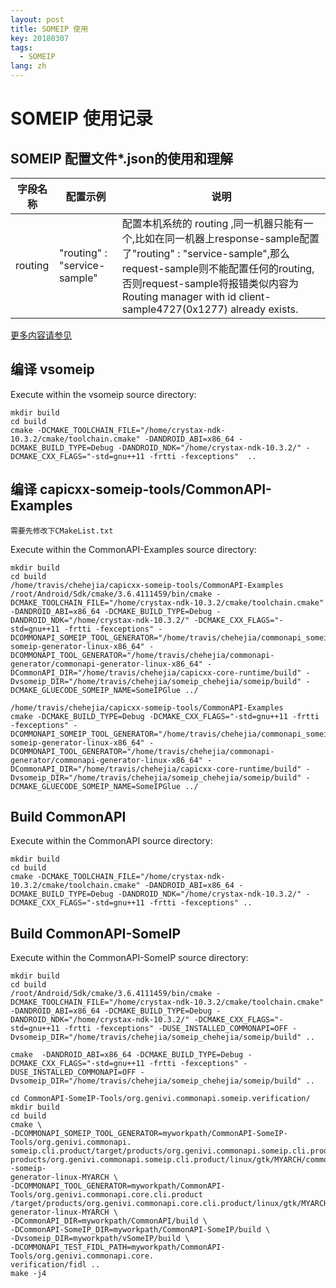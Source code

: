 ```yaml
---
layout: post
title: SOMEIP 使用
key: 20180307
tags:
  - SOMEIP
lang: zh
---
```


# SOMEIP 使用记录

## SOMEIP 配置文件*.json的使用和理解

| 字段名称 | 配置示例 | 说明 |
|--------|--------|--------|
|routing|   "routing" : "service-sample"     |   配置本机系统的 routing ,同一机器只能有一个,比如在同一机器上response-sample配置了"routing" : "service-sample",那么request-sample则不能配置任何的routing,否则request-sample将报错类似内容为 Routing manager with id client-sample4727(0x1277) already exists.    |

[更多内容请参见](https://docs.projects.genivi.org/vSomeIP/2.0.1/html/README.html#_generating_the_documentation)


## 编译 vsomeip

Execute within the vsomeip source directory:
```
mkdir build
cd build
cmake -DCMAKE_TOOLCHAIN_FILE="/home/crystax-ndk-10.3.2/cmake/toolchain.cmake" -DANDROID_ABI=x86_64 -DCMAKE_BUILD_TYPE=Debug -DANDROID_NDK="/home/crystax-ndk-10.3.2/" -DCMAKE_CXX_FLAGS="-std=gnu++11 -frtti -fexceptions"  .. 
```

## 编译 capicxx-someip-tools/CommonAPI-Examples

`需要先修改下CMakeList.txt`

Execute within the CommonAPI-Examples source directory:
```
mkdir build
cd build
/home/travis/chehejia/capicxx-someip-tools/CommonAPI-Examples
/root/Android/Sdk/cmake/3.6.4111459/bin/cmake -DCMAKE_TOOLCHAIN_FILE="/home/crystax-ndk-10.3.2/cmake/toolchain.cmake" -DANDROID_ABI=x86_64 -DCMAKE_BUILD_TYPE=Debug -DANDROID_NDK="/home/crystax-ndk-10.3.2/" -DCMAKE_CXX_FLAGS="-std=gnu++11 -frtti -fexceptions" -DCOMMONAPI_SOMEIP_TOOL_GENERATOR="/home/travis/chehejia/commonapi_someip_generator/commonapi-someip-generator-linux-x86_64" -DCOMMONAPI_TOOL_GENERATOR="/home/travis/chehejia/commonapi-generator/commonapi-generator-linux-x86_64" -DCommonAPI_DIR="/home/travis/chehejia/capicxx-core-runtime/build" -Dvsomeip_DIR="/home/travis/chehejia/someip_chehejia/someip/build" -DCMAKE_GLUECODE_SOMEIP_NAME=SomeIPGlue ../
```

```
/home/travis/chehejia/capicxx-someip-tools/CommonAPI-Examples
cmake -DCMAKE_BUILD_TYPE=Debug -DCMAKE_CXX_FLAGS="-std=gnu++11 -frtti -fexceptions" -DCOMMONAPI_SOMEIP_TOOL_GENERATOR="/home/travis/chehejia/commonapi_someip_generator/commonapi-someip-generator-linux-x86_64" -DCOMMONAPI_TOOL_GENERATOR="/home/travis/chehejia/commonapi-generator/commonapi-generator-linux-x86_64" -DCommonAPI_DIR="/home/travis/chehejia/capicxx-core-runtime/build" -Dvsomeip_DIR="/home/travis/chehejia/someip_chehejia/someip/build" -DCMAKE_GLUECODE_SOMEIP_NAME=SomeIPGlue ../
```

## Build CommonAPI
Execute within the CommonAPI source directory:
```
mkdir build
cd build
cmake -DCMAKE_TOOLCHAIN_FILE="/home/crystax-ndk-10.3.2/cmake/toolchain.cmake" -DANDROID_ABI=x86_64 -DCMAKE_BUILD_TYPE=Debug -DANDROID_NDK="/home/crystax-ndk-10.3.2/" -DCMAKE_CXX_FLAGS="-std=gnu++11 -frtti -fexceptions" ..
```


## Build CommonAPI-SomeIP
Execute within the CommonAPI-SomeIP source directory:
```
mkdir build
cd build
/root/Android/Sdk/cmake/3.6.4111459/bin/cmake -DCMAKE_TOOLCHAIN_FILE="/home/crystax-ndk-10.3.2/cmake/toolchain.cmake" -DANDROID_ABI=x86_64 -DCMAKE_BUILD_TYPE=Debug -DANDROID_NDK="/home/crystax-ndk-10.3.2/" -DCMAKE_CXX_FLAGS="-std=gnu++11 -frtti -fexceptions" -DUSE_INSTALLED_COMMONAPI=OFF -Dvsomeip_DIR="/home/travis/chehejia/someip_chehejia/someip/build" ..
```
```
cmake  -DANDROID_ABI=x86_64 -DCMAKE_BUILD_TYPE=Debug -DCMAKE_CXX_FLAGS="-std=gnu++11 -frtti -fexceptions" -DUSE_INSTALLED_COMMONAPI=OFF -Dvsomeip_DIR="/home/travis/chehejia/someip_chehejia/someip/build" ..
```


```
cd CommonAPI-SomeIP-Tools/org.genivi.commonapi.someip.verification/
mkdir build
cd build
cmake \
-DCOMMONAPI_SOMEIP_TOOL_GENERATOR=myworkpath/CommonAPI-SomeIP-Tools/org.genivi.commonapi.  
someip.cli.product/target/products/org.genivi.commonapi.someip.cli.product/target/  
products/org.genivi.commonapi.someip.cli.product/linux/gtk/MYARCH/commonapi--someip-  
generator-linux-MYARCH \
-DCOMMONAPI_TOOL_GENERATOR=myworkpath/CommonAPI-Tools/org.genivi.commonapi.core.cli.product  
/target/products/org.genivi.commonapi.core.cli.product/linux/gtk/MYARCH/commonapi-  
generator-linux-MYARCH \
-DCommonAPI_DIR=myworkpath/CommonAPI/build \
-DCommonAPI-SomeIP_DIR=myworkpath/CommonAPI-SomeIP/build \
-Dvsomeip_DIR=myworkpath/vSomeIP/build \
-DCOMMONAPI_TEST_FIDL_PATH=myworkpath/CommonAPI-Tools/org.genivi.commonapi.core.  
verification/fidl ..
make -j4
```